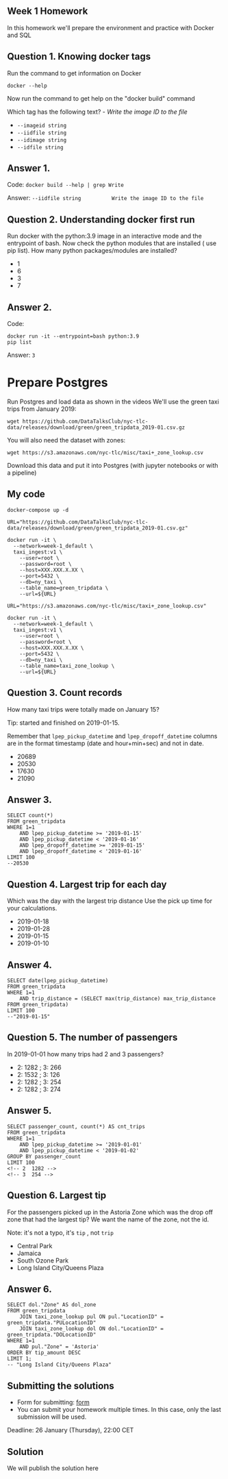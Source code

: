 ## Week 1 Homework

In this homework we'll prepare the environment
and practice with Docker and SQL


## Question 1. Knowing docker tags

Run the command to get information on Docker

```docker --help```

Now run the command to get help on the "docker build" command

Which tag has the following text? - *Write the image ID to the file*

- `--imageid string`
- `--iidfile string`
- `--idimage string`
- `--idfile string`

## Answer 1.
Code: `docker build --help | grep Write`

Answer: `--iidfile string          Write the image ID to the file`

## Question 2. Understanding docker first run

Run docker with the python:3.9 image in an interactive mode and the entrypoint of bash.
Now check the python modules that are installed ( use pip list).
How many python packages/modules are installed?

- 1
- 6
- 3
- 7

## Answer 2.
Code:
```
docker run -it --entrypoint=bash python:3.9
pip list
```
Answer: `3`


# Prepare Postgres

Run Postgres and load data as shown in the videos
We'll use the green taxi trips from January 2019:

```wget https://github.com/DataTalksClub/nyc-tlc-data/releases/download/green/green_tripdata_2019-01.csv.gz```

You will also need the dataset with zones:

```wget https://s3.amazonaws.com/nyc-tlc/misc/taxi+_zone_lookup.csv```

Download this data and put it into Postgres (with jupyter notebooks or with a pipeline)

## My code
```
docker-compose up -d

URL="https://github.com/DataTalksClub/nyc-tlc-data/releases/download/green/green_tripdata_2019-01.csv.gz"

docker run -it \
  --network=week-1_default \
  taxi_ingest:v1 \
    --user=root \
    --password=root \
    --host=XXX.XXX.X.XX \
    --port=5432 \
    --db=ny_taxi \
    --table_name=green_tripdata \
    --url=${URL}

URL="https://s3.amazonaws.com/nyc-tlc/misc/taxi+_zone_lookup.csv"

docker run -it \
  --network=week-1_default \
  taxi_ingest:v1 \
    --user=root \
    --password=root \
    --host=XXX.XXX.X.XX \
    --port=5432 \
    --db=ny_taxi \
    --table_name=taxi_zone_lookup \
    --url=${URL}
```

## Question 3. Count records

How many taxi trips were totally made on January 15?

Tip: started and finished on 2019-01-15.

Remember that `lpep_pickup_datetime` and `lpep_dropoff_datetime` columns are in the format timestamp (date and hour+min+sec) and not in date.

- 20689
- 20530
- 17630
- 21090

## Answer 3.
```
SELECT count(*)
FROM green_tripdata
WHERE 1=1
	AND lpep_pickup_datetime >= '2019-01-15'
	AND lpep_pickup_datetime < '2019-01-16'
	AND lpep_dropoff_datetime >= '2019-01-15'
	AND lpep_dropoff_datetime < '2019-01-16'
LIMIT 100
--20530
```

## Question 4. Largest trip for each day

Which was the day with the largest trip distance
Use the pick up time for your calculations.

- 2019-01-18
- 2019-01-28
- 2019-01-15
- 2019-01-10

## Answer 4.
```
SELECT date(lpep_pickup_datetime)
FROM green_tripdata
WHERE 1=1
	AND trip_distance = (SELECT max(trip_distance) max_trip_distance FROM green_tripdata)
LIMIT 100
--"2019-01-15"
```

## Question 5. The number of passengers

In 2019-01-01 how many trips had 2 and 3 passengers?

- 2: 1282 ; 3: 266
- 2: 1532 ; 3: 126
- 2: 1282 ; 3: 254
- 2: 1282 ; 3: 274

## Answer 5.
```
SELECT passenger_count, count(*) AS cnt_trips
FROM green_tripdata
WHERE 1=1
	AND lpep_pickup_datetime >= '2019-01-01'
	AND lpep_pickup_datetime < '2019-01-02'
GROUP BY passenger_count
LIMIT 100
<!-- 2	1282 -->
<!-- 3	254 -->
```

## Question 6. Largest tip

For the passengers picked up in the Astoria Zone which was the drop off zone that had the largest tip?
We want the name of the zone, not the id.

Note: it's not a typo, it's `tip` , not `trip`

- Central Park
- Jamaica
- South Ozone Park
- Long Island City/Queens Plaza

## Answer 6.
```
SELECT dol."Zone" AS dol_zone
FROM green_tripdata
	JOIN taxi_zone_lookup pul ON pul."LocationID" = green_tripdata."PULocationID"
	JOIN taxi_zone_lookup dol ON dol."LocationID" = green_tripdata."DOLocationID"
WHERE 1=1
	AND pul."Zone" = 'Astoria'
ORDER BY tip_amount DESC
LIMIT 1;
-- "Long Island City/Queens Plaza"
```
## Submitting the solutions

* Form for submitting: [form](https://forms.gle/EjphSkR1b3nsdojv7)
* You can submit your homework multiple times. In this case, only the last submission will be used.

Deadline: 26 January (Thursday), 22:00 CET


## Solution

We will publish the solution here
